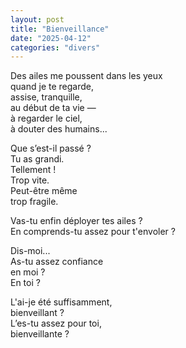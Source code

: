 ```yaml
---
layout: post
title: "Bienveillance"
date: "2025-04-12"
categories: "divers"
---
```


Des ailes me poussent dans les yeux  
quand je te regarde,  
assise, tranquille,  
au début de ta vie —  
à regarder le ciel,  
à douter des humains...  

Que s’est-il passé ?  
Tu as grandi.  
Tellement !  
Trop vite.  
Peut-être même  
trop fragile.  

Vas-tu enfin déployer tes ailes ?  
En comprends-tu assez pour t'envoler ?  

Dis-moi...  
As-tu assez confiance  
en moi ?  
En toi ?  

L'ai-je été suffisamment,  
bienveillant ?  
L’es-tu assez pour toi,  
bienveillante ?
